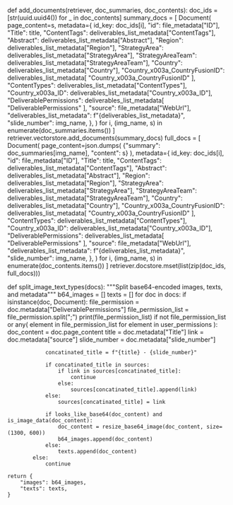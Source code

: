 def add_documents(retriever, doc_summaries, doc_contents):
        doc_ids = [str(uuid.uuid4()) for _ in doc_contents]
        summary_docs = [
            Document(
                page_content=s,
                metadata={
                    id_key: doc_ids[i],
                    "id": file_metadata["ID"],
                    "Title": title,
                    "ContentTags": deliverables_list_metadata["ContentTags"],
                    "Abstract": deliverables_list_metadata["Abstract"],
                    "Region": deliverables_list_metadata["Region"],
                    "StrategyArea": deliverables_list_metadata["StrategyArea"],
                    "StrategyAreaTeam": deliverables_list_metadata["StrategyAreaTeam"],
                    "Country": deliverables_list_metadata["Country"],
                    "Country_x003a_CountryFusionID": deliverables_list_metadata[
                        "Country_x003a_CountryFusionID"
                    ],
                    "ContentTypes": deliverables_list_metadata["ContentTypes"],
                    "Country_x003a_ID": deliverables_list_metadata["Country_x003a_ID"],
                    "DeliverablePermissions": deliverables_list_metadata[
                        "DeliverablePermissions"
                    ],
                    "source": file_metadata["WebUrl"],
                    "deliverables_list_metadata": f"{deliverables_list_metadata}",
                    "slide_number": img_name,
                },
            )
            for i, (img_name, s) in enumerate(doc_summaries.items())
        ]
        retriever.vectorstore.add_documents(summary_docs)
        full_docs = [
            Document(
                page_content=json.dumps(
                    {"summary": doc_summaries[img_name], "content": s}
                ),
                metadata={
                    id_key: doc_ids[i],
                    "id": file_metadata["ID"],
                    "Title": title,
                    "ContentTags": deliverables_list_metadata["ContentTags"],
                    "Abstract": deliverables_list_metadata["Abstract"],
                    "Region": deliverables_list_metadata["Region"],
                    "StrategyArea": deliverables_list_metadata["StrategyArea"],
                    "StrategyAreaTeam": deliverables_list_metadata["StrategyAreaTeam"],
                    "Country": deliverables_list_metadata["Country"],
                    "Country_x003a_CountryFusionID": deliverables_list_metadata[
                        "Country_x003a_CountryFusionID"
                    ],
                    "ContentTypes": deliverables_list_metadata["ContentTypes"],
                    "Country_x003a_ID": deliverables_list_metadata["Country_x003a_ID"],
                    "DeliverablePermissions": deliverables_list_metadata[
                        "DeliverablePermissions"
                    ],
                    "source": file_metadata["WebUrl"],
                    "deliverables_list_metadata": f"{deliverables_list_metadata}",
                    "slide_number": img_name,
                },
            )
            for i, (img_name, s) in enumerate(doc_contents.items())
        ]
        retriever.docstore.mset(list(zip(doc_ids, full_docs)))



def split_image_text_types(docs):
    """Split base64-encoded images, texts, and metadata"""
    b64_images = []
    texts = []
    for doc in docs:
        if isinstance(doc, Document):
            file_permission = doc.metadata["DeliverablePermissions"]
            file_permission_list = file_permission.split(";")
            print(file_permission_list)
            if not file_permission_list or any(
                element in file_permission_list for element in user_permissions
            ):
                doc_content = doc.page_content
                title = doc.metadata["Title"]
                link = doc.metadata["source"]
                slide_number = doc.metadata["slide_number"]

                concatinated_title = f"{title} - {slide_number}"

                if concatinated_title in sources:
                    if link in sources[concatinated_title]:
                        continue
                    else:
                        sources[concatinated_title].append(link)
                else:
                    sources[concatinated_title] = link

                if looks_like_base64(doc_content) and is_image_data(doc_content):
                    doc_content = resize_base64_image(doc_content, size=(1300, 600))
                    b64_images.append(doc_content)
                else:
                    texts.append(doc_content)
            else:
                continue

    return {
        "images": b64_images,
        "texts": texts,
    }


        
